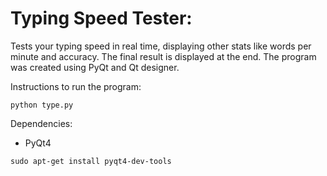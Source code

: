 # Typing Speed Tester:

Tests your typing speed in real time, displaying other stats like words per minute and accuracy. The final result is displayed at the end.
The program was created using PyQt and Qt designer.

Instructions to run the program:

```
python type.py
```
Dependencies:
- PyQt4
 ```
 sudo apt-get install pyqt4-dev-tools
 ```
